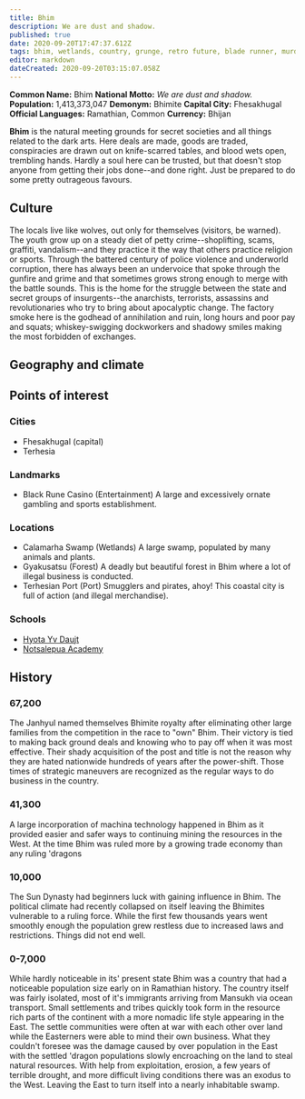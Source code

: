 ```yaml
---
title: Bhim
description: We are dust and shadow.
published: true
date: 2020-09-20T17:47:37.612Z
tags: bhim, wetlands, country, grunge, retro future, blade runner, murder, conspiracy, dangerous, crime, vandalism, gambling, freedom, wet, swamplands
editor: markdown
dateCreated: 2020-09-20T03:15:07.058Z
---
```


**Common Name:** Bhim
**National Motto:** *We are dust and shadow.*
**Population:** 1,413,373,047
**Demonym:** Bhimite
**Capital City:** Fhesakhugal 
**Official Languages:**	Ramathian, Common
**Currency:** Bhijan

**Bhim** is the natural meeting grounds for secret societies and all things related to the dark arts. Here deals are made, goods are traded, conspiracies are drawn out on knife-scarred tables, and blood wets open, trembling hands. Hardly a soul here can be trusted, but that doesn't stop anyone from getting their jobs done--and done right. Just be prepared to do some pretty outrageous favours.

## Culture

The locals live like wolves, out only for themselves (visitors, be warned). The youth grow up on a steady diet of petty crime--shoplifting, scams, graffiti, vandalism--and they practice it the way that others practice religion or sports. Through the battered century of police violence and underworld corruption, there has always been an undervoice that spoke through the gunfire and grime and that sometimes grows strong enough to merge with the battle sounds. This is the home for the struggle between the state and secret groups of insurgents--the anarchists, terrorists, assassins and revolutionaries who try to bring about apocalyptic change. The factory smoke here is the godhead of annihilation and ruin, long hours and poor pay and squats; whiskey-swigging dockworkers and shadowy smiles making the most forbidden of exchanges.

## Geography and climate

## Points of interest

### Cities

- Fhesakhugal (capital)
- Terhesia

### Landmarks

- Black Rune Casino (Entertainment)
    A large and excessively ornate gambling and sports establishment.

### Locations

- Calamarha Swamp (Wetlands)
    A large swamp, populated by many animals and plants.
- Gyakusatsu (Forest)
    A deadly but beautiful forest in Bhim where a lot of illegal business is conducted.
- Terhesian Port (Port)
    Smugglers and pirates, ahoy! This coastal city is full of action (and illegal merchandise).

### Schools

- [Hyota Yv Daujt](/schools/hyota-yv-daujt)
- [Notsalepua Academy](/schools/notsalepua-academy)

## History

### 67,200
The Janhyul named themselves Bhimite royalty after eliminating other large families from the competition in the race to "own" Bhim. Their victory is tied to making back ground deals and knowing who to pay off when it was most effective. Their shady acquisition of the post and title is not the reason why they are hated nationwide hundreds of years after the power-shift. Those times of strategic maneuvers are recognized as the regular ways to do business in the country.

### 41,300
A large incorporation of machina technology happened in Bhim as it provided easier and safer ways to continuing mining the resources in the West. At the time Bhim was ruled more by a growing trade economy than any ruling 'dragons

### 10,000
The Sun Dynasty had beginners luck with gaining influence in Bhim. The political climate had recently collapsed on itself leaving the Bhimites vulnerable to a ruling force. While the first few thousands years went smoothly enough the population grew restless due to increased laws and restrictions. Things did not end well.

### 0-7,000
While hardly noticeable in its' present state Bhim was a country that had a noticeable population size early on in Ramathian history. The country itself was fairly isolated, most of it's immigrants arriving from Mansukh via ocean transport. Small settlements and tribes quickly took form in the resource rich parts of the continent with a more nomadic life style appearing in the East. The settle communities were often at war with each other over land while the Easterners were able to mind their own business. What they couldn't foresee was the damage caused by over population in the East with the settled 'dragon populations slowly encroaching on the land to steal natural resources. With help from exploitation, erosion, a few years of terrible drought, and more difficult living conditions there was an exodus to the West. Leaving the East to turn itself into a nearly inhabitable swamp.